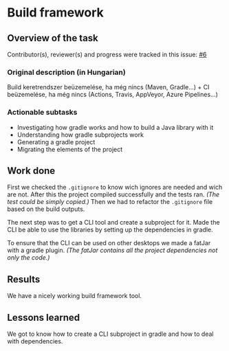 # Build framework

## Overview of the task

Contributor(s), reviewer(s) and progress were tracked in this issue:
[#6](https://github.com/BME-MIT-IET/iet-hf2021-v-dqw4w9wgxcq/issues/6)

### Original description (in Hungarian)
Build keretrendszer beüzemelése, ha még nincs (Maven, Gradle...) + CI beüzemelése, ha még nincs (Actions, Travis, AppVeyor, Azure Pipelines...)

### Actionable subtasks
- Investigating how gradle works and how to build a Java library with it
- Understanding how gradle subprojects work
- Generating a gradle project
- Migrating the elements of the project

## Work done
First we checked the `.gitignore` to know wich ignores are needed and wich are not. After this the project compiled successfully and the tests ran. _(The test could be simply copied.)_ Then we had to refactor the `.gitignore` file based on the build outputs.

The next step was to get a CLI tool and create a subproject for it. Made the CLI be able to use the libraries by setting up the dependencies in gradle.

To ensure that the CLI can be used on other desktops we made a fatJar with a gradle plugin. _(The fatJar contains all the project dependencies not only the code.)_

## Results
We have a nicely working build framework tool.

## Lessons learned
We got to know how to create a CLI subproject in gradle and how to deal with dependencies.
